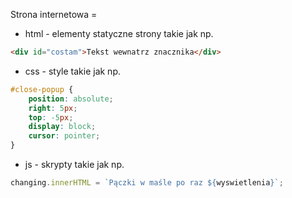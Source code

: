 Strona internetowa =
- html - elementy statyczne strony takie jak np.
```html
<div id="costam">Tekst wewnatrz znacznika</div>
```
- css - style takie jak np. 
```css
#close-popup {
	position: absolute;
	right: 5px;
   	top: -5px;
	display: block;
	cursor: pointer;
}
```
- js - skrypty takie jak np.
```js
changing.innerHTML = `Pączki w maśle po raz ${wyswietlenia}`;
```